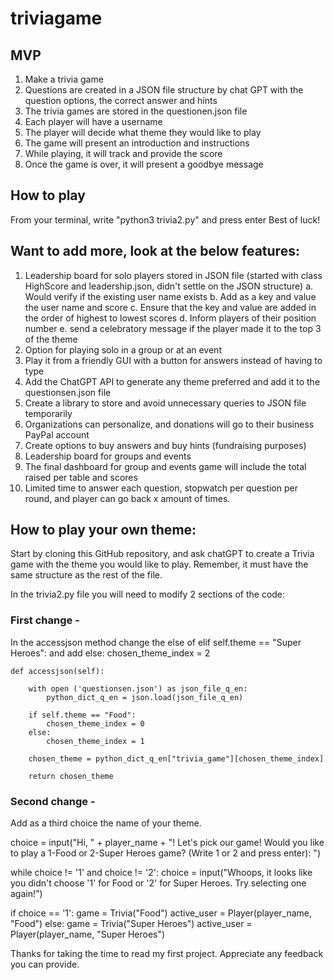 # triviagame

## MVP
1. Make a trivia game  
2. Questions are created in a JSON file structure by chat GPT with the question options, the correct answer and hints
3. The trivia games are stored in the questionen.json file
4. Each player will have a username 
5. The player will decide what theme they would like to play
6. The game will present an introduction and instructions
7. While playing, it will track and provide the score
8. Once the game is over, it will present a goodbye message

## How to play
From your terminal, write "python3 trivia2.py" and press enter
Best of luck!

## Want to add more, look at the below features:
1. Leadership board for solo players stored in JSON file (started with class HighScore and leadership.json, didn't settle on the JSON structure)
    a. Would verify if the existing user name exists
    b. Add as a key and value the user name and score
    c. Ensure that the key and value are added in the order of highest to lowest scores
    d. Inform players of their position number
    e. send a celebratory message if the player made it to the top 3 of the theme
2. Option for playing solo in a group or at an event 
3. Play it from a friendly GUI with a button for answers instead of having to type
4. Add the ChatGPT API to generate any theme preferred and add it to the questionsen.json file
5. Create a library to store and avoid unnecessary queries to JSON file temporarily
6. Organizations can personalize, and donations will go to their business PayPal account
7. Create options to buy answers and buy hints (fundraising purposes)
8. Leadership board for groups and events
9. The final dashboard for group and events game will include the total raised per table and scores
10. Limited time to answer each question, stopwatch per question per round, and player can go back x amount of times. 


## How to play your own theme:

Start by cloning this GitHub repository, and ask chatGPT to create a Trivia game with the theme you would like to play. Remember, it must have the same structure as the rest of the file.

In the trivia2.py file you will need to modify 2 sections of the code:

### First change - 
In the accessjson method change the else of elif self.theme == "Super Heroes": and add
 else: 
    chosen_theme_index = 2

    def accessjson(self):
        
        with open ('questionsen.json') as json_file_q_en:
            python_dict_q_en = json.load(json_file_q_en)
        
        if self.theme == "Food":
            chosen_theme_index = 0
        else:
            chosen_theme_index = 1

        chosen_theme = python_dict_q_en["trivia_game"][chosen_theme_index]
        
        return chosen_theme

### Second change - 
Add as a third choice the name of your theme. 

choice = input("Hi, " + player_name + "! Let's pick our game! Would you like to play a 1-Food or 2-Super Heroes game? (Write 1 or 2 and press enter): ")

while choice != '1' and choice != '2':
  choice = input("Whoops, it looks like you didn't choose '1' for Food or '2' for Super Heroes. Try selecting one again!")


if choice == '1':
  game = Trivia("Food")
  active_user = Player(player_name, "Food")
else:
  game = Trivia("Super Heroes")
  active_user = Player(player_name, "Super Heroes")



Thanks for taking the time to read my first project. Appreciate any feedback you can provide.
